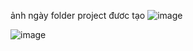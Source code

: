 ảnh ngày folder project đươc tạo
![image](https://github.com/user-attachments/assets/39aa0102-c6dd-4d35-ab6c-4dae4f357032)

![image](https://github.com/user-attachments/assets/7d0c14ee-fa6b-47fb-8f32-e33331b892ad)


